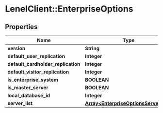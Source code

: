 # LenelClient::EnterpriseOptions

## Properties
Name | Type | Description | Notes
------------ | ------------- | ------------- | -------------
**version** | **String** |  | [optional] 
**default_user_replication** | **Integer** |  | [optional] 
**default_cardholder_replication** | **Integer** |  | [optional] 
**default_visitor_replication** | **Integer** |  | [optional] 
**is_enterprise_system** | **BOOLEAN** |  | [optional] 
**is_master_server** | **BOOLEAN** |  | [optional] 
**local_database_id** | **Integer** |  | [optional] 
**server_list** | [**Array&lt;EnterpriseOptionsServerList&gt;**](EnterpriseOptionsServerList.md) |  | [optional] 


